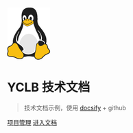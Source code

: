 ![logo](/tux.png)

# YCLB 技术文档


> 技术文档示例，使用 [docsify](https://docsify.js.org/#/zh-cn/quickstart) + github


[项目管理](http://oa.yclb.com)
[进入文档](#第一级标题1)
